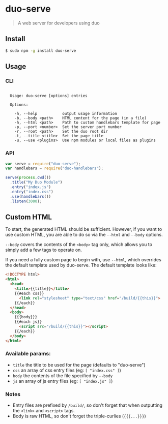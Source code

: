 duo-serve
=========

> A web server for developers using duo

## Install

```sh
$ sudo npm -g install duo-serve
```

## Usage

### CLI

```

  Usage: duo-serve [options] entries

  Options:

    -h, --help           output usage information
    -b, --body <path>    HTML content for the page (in a file)
    -h, --html <path>    Path to custom handlebars template for page
    -p, --port <number>  Set the server port number
    -r, --root <path>    Set the duo root dir
    -t, --title <title>  Set the page title
    -u, --use <plugins>  Use npm modules or local files as plugins

```

### API

```js
var serve = require("duo-serve");
var handlebars = require("duo-handlebars");

serve(process.cwd())
  .title("My Duo Module")
  .entry("index.js")
  .entry("index.css")
  .use(handlebars())
  .listen(3000);
```

## Custom HTML

To start, the generated HTML should be sufficient. However, if you want to use
custom HTML, you are able to do so via the `--html` and `--body` options.

`--body` covers the contents of the `<body>` tag only, which allows you to
simply add a few tags to operate on.

If you need a fully custom page to begin with, use `--html`, which overrides
the default template used by duo-serve. The default template looks like:

```html
<!DOCTYPE html>
<html>
  <head>
    <title>{{title}}</title>
    {{#each css}}
      <link rel="stylesheet" type="text/css" href="/build/{{this}}">
    {{/each}}
  </head>
  <body>
    {{{body}}}
    {{#each js}}
      <script src="/build/{{this}}"></script>
    {{/each}}
  </body>
</html>
```

### Available params:

 * `title` the title to be used for the page (defaults to "duo-serve")
 * `css` an array of css entry files (eg: `[ "index.css" ]`)
 * `body` the contents of the file specified by `--body`
 * `js` an array of js entry files (eg: `[ "index.js" ]`)

### Notes

 * Entry files are prefixed by `/build/`, so don't forget that when outputting
   the `<link>` and `<script>` tags.
 * Body is raw HTML, so don't forget the triple-curlies (`{{{...}}}`)
